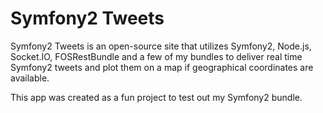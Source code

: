 Symfony2 Tweets
===============

Symfony2 Tweets is an open-source site that utilizes Symfony2, Node.js, 
Socket.IO, FOSRestBundle and a few of my bundles to deliver real time Symfony2 
tweets and plot them on a map if geographical coordinates are available.

This app was created as a fun project to test out my Symfony2 bundle.
